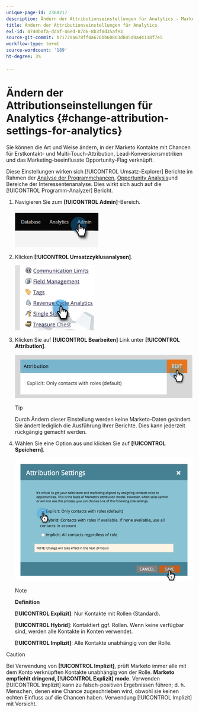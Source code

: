```yaml
---
unique-page-id: 2360217
description: Ändern der Attributionseinstellungen für Analytics - Marketo Docs - Produktdokumentation
title: Ändern der Attributionseinstellungen für Analytics
exl-id: 4740b0fa-ddaf-46ed-87d6-8b3f8d35afe3
source-git-commit: b71729a678ff4a676bb60803d845d0a44118f7e5
workflow-type: tm+mt
source-wordcount: '189'
ht-degree: 3%

---
```


# Ändern der Attributionseinstellungen für Analytics {#change-attribution-settings-for-analytics}

Sie können die Art und Weise ändern, in der Marketo Kontakte mit Chancen für Erstkontakt- und Multi-Touch-Attribution, Lead-Konversionsmetriken und das Marketing-beeinflusste Opportunity-Flag verknüpft.

Diese Einstellungen wirken sich [!UICONTROL Umsatz-Explorer] Berichte im Rahmen der [Analyse der Programmchancen](/help/marketo/product-docs/reporting/revenue-cycle-analytics/program-analytics/understanding-the-program-opportunity-analysis-area.md), [Opportunity Analysis](/help/marketo/product-docs/reporting/revenue-cycle-analytics/revenue-explorer/understanding-opportunity-analysis-in-revenue-explorer.md)und Bereiche der Interessentenanalyse. Dies wirkt sich auch auf die [!UICONTROL Programm-Analyzer] Bericht.

1. Navigieren Sie zum **[!UICONTROL Admin]**-Bereich.

   ![](assets/change-attribution-settings-for-analytics-1.png)

1. Klicken **[!UICONTROL Umsatzzyklusanalysen]**.

   ![](assets/change-attribution-settings-for-analytics-2.png)

1. Klicken Sie auf **[!UICONTROL Bearbeiten]** Link unter **[!UICONTROL Attribution]**.

   ![](assets/change-attribution-settings-for-analytics-3.png)

   >[!TIP]
   >
   >Durch Ändern dieser Einstellung werden keine Marketo-Daten geändert. Sie ändert lediglich die Ausführung Ihrer Berichte. Dies kann jederzeit rückgängig gemacht werden.

1. Wählen Sie eine Option aus und klicken Sie auf **[!UICONTROL Speichern]**.

   ![](assets/change-attribution-settings-for-analytics-4.png)

   >[!NOTE]
   >
   >**Definition**
   >
   >**[!UICONTROL Explizit]**: Nur Kontakte mit Rollen (Standard).
   >
   >**[!UICONTROL Hybrid]**: Kontaktiert ggf. Rollen. Wenn keine verfügbar sind, werden alle Kontakte in Konten verwendet.
   >
   >**[!UICONTROL Implizit]**: Alle Kontakte unabhängig von der Rolle.

>[!CAUTION]
>
>Bei Verwendung von **[!UICONTROL Implizit]**, prüft Marketo immer alle mit dem Konto verknüpften Kontakte unabhängig von der Rolle. **Marketo empfiehlt dringend, [!UICONTROL Explizit] mode**. Verwenden [!UICONTROL Implizit] kann zu falsch-positiven Ergebnissen führen; d. h. Menschen, denen eine Chance zugeschrieben wird, obwohl sie keinen echten Einfluss auf die Chancen haben. Verwendung [!UICONTROL Implizit] mit Vorsicht.
